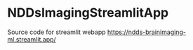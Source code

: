 # NDDsImagingStreamlitApp
Source code for streamlit webapp https://ndds-brainimaging-ml.streamlit.app/
